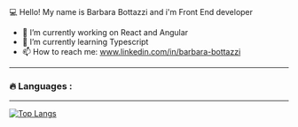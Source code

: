 ### 
💻 Hello!  My name is Barbara Bottazzi and i'm Front End developer

- 🔭 I’m currently working on React and Angular
- 🌱 I’m currently learning Typescript
- 📫 How to reach me: www.linkedin.com/in/barbara-bottazzi

---

### :fire: Languages :
---
[![Top Langs](https://github-readme-stats.vercel.app/api/top-langs/?username=barbiwonderland&layout=compact&theme=vision-friendly-dark)](https://github.com/anuraghazra/github-readme-stats)
